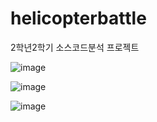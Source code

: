 # helicopterbattle
2학년2학기 소스코드분석 프로젝트

![image](https://user-images.githubusercontent.com/38280578/48746872-9dc4f800-ecb4-11e8-8b65-166c52a0a885.png)

![image](https://user-images.githubusercontent.com/38280578/48746877-a61d3300-ecb4-11e8-8fcd-47f34d2bba03.png)

![image](https://user-images.githubusercontent.com/38280578/48746881-aa495080-ecb4-11e8-83e7-8cd385c342f9.png)
